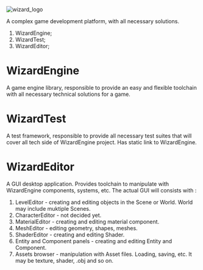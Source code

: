![wizard_logo](https://user-images.githubusercontent.com/37471793/135765820-b9bdf5d2-54fa-41d8-b293-6c88ae8b4091.jpg)

A complex game development platform, with all necessary solutions.

1. WizardEngine; 
2. WizardTest;
3. WizardEditor; 

# WizardEngine
A game engine library, responsible to provide an easy and flexible toolchain with all necessary technical solutions for a game.

# WizardTest
A test framework, responsible to provide all necessary test suites that will cover all tech side of WizardEngine project. Has static link to WizardEngine.

# WizardEditor
A GUI desktop application. Provides toolchain to manipulate with WizardEngine components, systems, etc. The actual GUI will consists with : 
1. LevelEditor - creating and editing objects in the Scene or World. World may include muktiple Scenes.
2. CharacterEditor - not decided yet.
3. MaterialEditor - creating and editing material component.
4. MeshEditor - editing geometry, shapes, meshes.
5. ShaderEditor - creating and editing Shader.
6. Entity and Component panels - creating and editing Entity and Component.
7. Assets browser - manipulation with Asset files. Loading, saving, etc. It may be texture, shader, .obj and so on.
